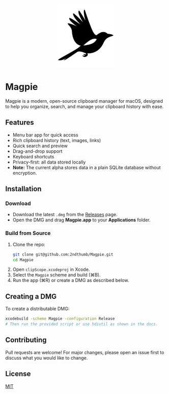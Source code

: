 <p align="center">
  <img src="assets/magpie.png" alt="Magpie Logo" width="200" height="200"/>
</p>

# Magpie

Magpie is a modern, open-source clipboard manager for macOS, designed to help you organize, search, and manage your clipboard history with ease.

## Features
- Menu bar app for quick access
- Rich clipboard history (text, images, links)
- Quick search and preview
- Drag-and-drop support
- Keyboard shortcuts
- Privacy-first: all data stored locally
- **Note:** The current alpha stores data in a plain SQLite database without encryption.

## Installation

### Download
- Download the latest `.dmg` from the [Releases](https://github.com/2ndthumb/Magpie/releases) page.
- Open the DMG and drag **Magpie.app** to your **Applications** folder.

### Build from Source
1. Clone the repo:
   ```sh
   git clone git@github.com:2ndthumb/Magpie.git
   cd Magpie
   ```
2. Open `clipScope.xcodeproj` in Xcode.
3. Select the `Magpie` scheme and build (⌘B).
4. Run the app (⌘R) or create a DMG as described below.

## Creating a DMG
To create a distributable DMG:
```sh
xcodebuild -scheme Magpie -configuration Release
# Then run the provided script or use hdiutil as shown in the docs.
```

## Contributing
Pull requests are welcome! For major changes, please open an issue first to discuss what you would like to change.

## License
[MIT](LICENSE) 